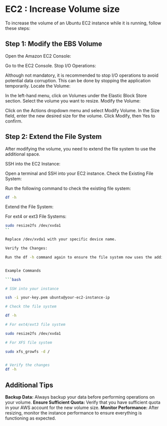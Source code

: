 # EC2 : Increase Volume size

To increase the volume of an Ubuntu EC2 instance while it is running, follow these steps:

## Step 1: Modify the EBS Volume

Open the Amazon EC2 Console:

Go to the EC2 Console.
Stop I/O Operations:

Although not mandatory, it is recommended to stop I/O operations to avoid potential data corruption. This can be done by stopping the application temporarily.
Locate the Volume:

In the left-hand menu, click on Volumes under the Elastic Block Store section.
Select the volume you want to resize.
Modify the Volume:

Click on the Actions dropdown menu and select Modify Volume.
In the Size field, enter the new desired size for the volume.
Click Modify, then Yes to confirm.


## Step 2: Extend the File System

After modifying the volume, you need to extend the file system to use the additional space.

SSH into the EC2 Instance:

Open a terminal and SSH into your EC2 instance.
Check the Existing File System:

Run the following command to check the existing file system:

``` bash
df -h
```

Extend the File System:

For ext4 or ext3 File Systems:

```bash
sudo resize2fs /dev/xvda1
``

Replace /dev/xvda1 with your specific device name.

Verify the Changes:

Run the df -h command again to ensure the file system now uses the additional space.


Example Commands

```bash

# SSH into your instance

ssh -i your-key.pem ubuntu@your-ec2-instance-ip

# Check the file system

df -h

# For ext4/ext3 file system

sudo resize2fs /dev/xvda1

# For XFS file system

sudo xfs_growfs -d /


# Verify the changes
df -h

```

## Additional Tips

**Backup Data:** Always backup your data before performing operations on your volume.
**Ensure Sufficient Quota:** Verify that you have sufficient quota in your AWS account for the new volume size.
**Monitor Performance:** After resizing, monitor the instance performance to ensure everything is functioning as expected.
